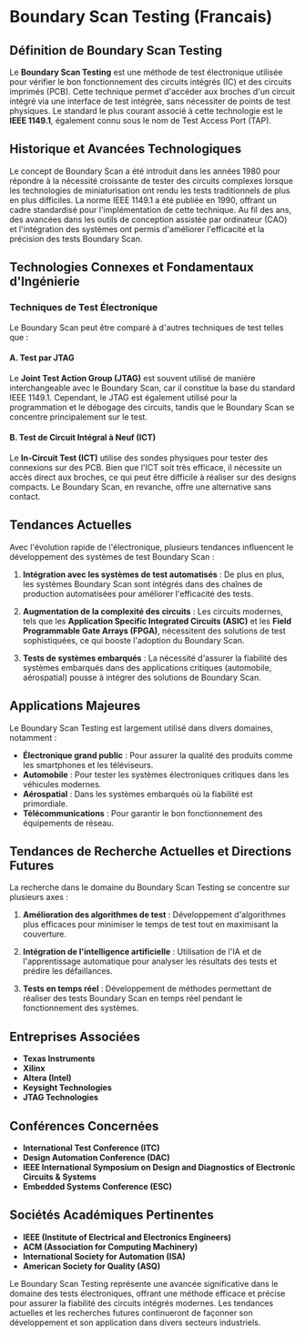 # Boundary Scan Testing (Francais)

## Définition de Boundary Scan Testing

Le **Boundary Scan Testing** est une méthode de test électronique utilisée pour vérifier le bon fonctionnement des circuits intégrés (IC) et des circuits imprimés (PCB). Cette technique permet d'accéder aux broches d'un circuit intégré via une interface de test intégrée, sans nécessiter de points de test physiques. Le standard le plus courant associé à cette technologie est le **IEEE 1149.1**, également connu sous le nom de Test Access Port (TAP).

## Historique et Avancées Technologiques

Le concept de Boundary Scan a été introduit dans les années 1980 pour répondre à la nécessité croissante de tester des circuits complexes lorsque les technologies de miniaturisation ont rendu les tests traditionnels de plus en plus difficiles. La norme IEEE 1149.1 a été publiée en 1990, offrant un cadre standardisé pour l'implémentation de cette technique. Au fil des ans, des avancées dans les outils de conception assistée par ordinateur (CAO) et l'intégration des systèmes ont permis d'améliorer l'efficacité et la précision des tests Boundary Scan.

## Technologies Connexes et Fondamentaux d'Ingénierie

### Techniques de Test Électronique

Le Boundary Scan peut être comparé à d'autres techniques de test telles que :

#### A. Test par JTAG

Le **Joint Test Action Group (JTAG)** est souvent utilisé de manière interchangeable avec le Boundary Scan, car il constitue la base du standard IEEE 1149.1. Cependant, le JTAG est également utilisé pour la programmation et le débogage des circuits, tandis que le Boundary Scan se concentre principalement sur le test.

#### B. Test de Circuit Intégral à Neuf (ICT)

Le **In-Circuit Test (ICT)** utilise des sondes physiques pour tester des connexions sur des PCB. Bien que l'ICT soit très efficace, il nécessite un accès direct aux broches, ce qui peut être difficile à réaliser sur des designs compacts. Le Boundary Scan, en revanche, offre une alternative sans contact.

## Tendances Actuelles

Avec l'évolution rapide de l'électronique, plusieurs tendances influencent le développement des systèmes de test Boundary Scan :

1. **Intégration avec les systèmes de test automatisés** : De plus en plus, les systèmes Boundary Scan sont intégrés dans des chaînes de production automatisées pour améliorer l'efficacité des tests.
  
2. **Augmentation de la complexité des circuits** : Les circuits modernes, tels que les **Application Specific Integrated Circuits (ASIC)** et les **Field Programmable Gate Arrays (FPGA)**, nécessitent des solutions de test sophistiquées, ce qui booste l'adoption du Boundary Scan.

3. **Tests de systèmes embarqués** : La nécessité d'assurer la fiabilité des systèmes embarqués dans des applications critiques (automobile, aérospatial) pousse à intégrer des solutions de Boundary Scan.

## Applications Majeures

Le Boundary Scan Testing est largement utilisé dans divers domaines, notamment :

- **Électronique grand public** : Pour assurer la qualité des produits comme les smartphones et les téléviseurs.
- **Automobile** : Pour tester les systèmes électroniques critiques dans les véhicules modernes.
- **Aérospatial** : Dans les systèmes embarqués où la fiabilité est primordiale.
- **Télécommunications** : Pour garantir le bon fonctionnement des équipements de réseau.

## Tendances de Recherche Actuelles et Directions Futures

La recherche dans le domaine du Boundary Scan Testing se concentre sur plusieurs axes :

1. **Amélioration des algorithmes de test** : Développement d'algorithmes plus efficaces pour minimiser le temps de test tout en maximisant la couverture.
   
2. **Intégration de l'intelligence artificielle** : Utilisation de l'IA et de l'apprentissage automatique pour analyser les résultats des tests et prédire les défaillances.

3. **Tests en temps réel** : Développement de méthodes permettant de réaliser des tests Boundary Scan en temps réel pendant le fonctionnement des systèmes.

## Entreprises Associées

- **Texas Instruments**
- **Xilinx**
- **Altera (Intel)**
- **Keysight Technologies**
- **JTAG Technologies**

## Conférences Concernées

- **International Test Conference (ITC)**
- **Design Automation Conference (DAC)**
- **IEEE International Symposium on Design and Diagnostics of Electronic Circuits & Systems**
- **Embedded Systems Conference (ESC)**

## Sociétés Académiques Pertinentes

- **IEEE (Institute of Electrical and Electronics Engineers)**
- **ACM (Association for Computing Machinery)**
- **International Society for Automation (ISA)**
- **American Society for Quality (ASQ)**

Le Boundary Scan Testing représente une avancée significative dans le domaine des tests électroniques, offrant une méthode efficace et précise pour assurer la fiabilité des circuits intégrés modernes. Les tendances actuelles et les recherches futures continueront de façonner son développement et son application dans divers secteurs industriels.
